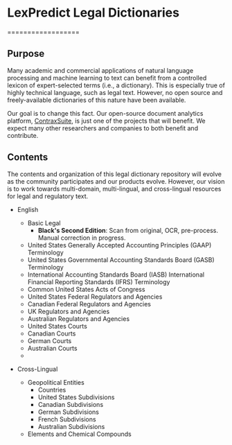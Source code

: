 # LexPredict Legal Dictionaries
==================
## Purpose
Many academic and commercial applications of natural language processing and machine learning to text can benefit from a controlled lexicon of expert-selected terms (i.e., a dictionary).  This is especially true of highly technical language, such as legal text.  However, no open source and freely-available dictionaries of this nature have been available.  

Our goal is to change this fact.  Our open-source document analytics platform, [ContraxSuite](https://contraxsuite.com), is just one of the projects that will benefit.  We expect many other researchers and companies to both benefit and contribute.

## Contents
The contents and organization of this legal dictionary repository will evolve as the community participates and our products evolve.  However, our vision is to work towards multi-domain, multi-lingual, and cross-lingual resources for legal and regulatory text.

* English
  * Basic Legal
    * __Black's Second Edition__: Scan from original, OCR, pre-process.  Manual correction in progress.
  * United States Generally Accepted Accounting Principles (GAAP) Terminology
  * United States Governmental Accounting Standards Board (GASB) Terminology
  * International Accounting Standards Board (IASB) International Financial Reporting Standards (IFRS) Terminology
  * Common United States Acts of Congress
  * United States Federal Regulators and Agencies
  * Canadian Federal Regulators and Agencies
  * UK Regulators and Agencies
  * Australian Regulators and Agencies
  * United States Courts
  * Canadian Courts
  * German Courts
  * Australian Courts
  * 

* Cross-Lingual
  * Geopolitical Entities
    * Countries
    * United States Subdivisions
    * Canadian Subdivisions
    * German Subdivisions
    * French Subdivisions
    * Australian Subdivisions
  * Elements and Chemical Compounds
  
